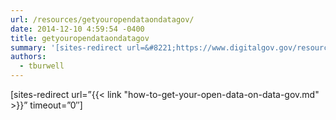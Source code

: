 ```yaml
---
url: /resources/getyouropendataondatagov/
date: 2014-12-10 4:59:54 -0400
title: getyouropendataondatagov
summary: '[sites-redirect url=&#8221;https://www.digitalgov.gov/resources/how-to-get-your-open-data-on-data-gov/&#8221; timeout=&#8221;0&#8243;]'
authors:
  - tburwell
---
```


[sites-redirect url=&#8221;{{< link "how-to-get-your-open-data-on-data-gov.md" >}}&#8221; timeout=&#8221;0&#8243;]